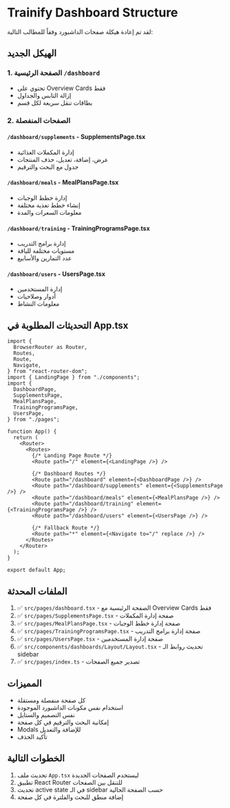 # Trainify Dashboard Structure

لقد تم إعادة هيكلة صفحات الداشبورد وفقاً للمطالب التالية:

## الهيكل الجديد

### 1. الصفحة الرئيسية `/dashboard`

- تحتوي على Overview Cards فقط
- إزالة التابس والجداول
- بطاقات تنقل سريعة لكل قسم

### 2. الصفحات المنفصلة

#### `/dashboard/supplements` - SupplementsPage.tsx

- إدارة المكملات الغذائية
- عرض، إضافة، تعديل، حذف المنتجات
- جدول مع البحث والترقيم

#### `/dashboard/meals` - MealPlansPage.tsx

- إدارة خطط الوجبات
- إنشاء خطط تغذية مختلفة
- معلومات السعرات والمدة

#### `/dashboard/training` - TrainingProgramsPage.tsx

- إدارة برامج التدريب
- مستويات مختلفة للياقة
- عدد التمارين والأسابيع

#### `/dashboard/users` - UsersPage.tsx

- إدارة المستخدمين
- أدوار وصلاحيات
- معلومات النشاط

## التحديثات المطلوبة في App.tsx

```tsx
import {
  BrowserRouter as Router,
  Routes,
  Route,
  Navigate,
} from "react-router-dom";
import { LandingPage } from "./components";
import {
  DashboardPage,
  SupplementsPage,
  MealPlansPage,
  TrainingProgramsPage,
  UsersPage,
} from "./pages";

function App() {
  return (
    <Router>
      <Routes>
        {/* Landing Page Route */}
        <Route path="/" element={<LandingPage />} />

        {/* Dashboard Routes */}
        <Route path="/dashboard" element={<DashboardPage />} />
        <Route path="/dashboard/supplements" element={<SupplementsPage />} />
        <Route path="/dashboard/meals" element={<MealPlansPage />} />
        <Route path="/dashboard/training" element={<TrainingProgramsPage />} />
        <Route path="/dashboard/users" element={<UsersPage />} />

        {/* Fallback Route */}
        <Route path="*" element={<Navigate to="/" replace />} />
      </Routes>
    </Router>
  );
}

export default App;
```

## الملفات المحدثة

1. ✅ `src/pages/dashboard.tsx` - الصفحة الرئيسية مع Overview Cards فقط
2. ✅ `src/pages/SupplementsPage.tsx` - صفحة إدارة المكملات
3. ✅ `src/pages/MealPlansPage.tsx` - صفحة إدارة خطط الوجبات
4. ✅ `src/pages/TrainingProgramsPage.tsx` - صفحة إدارة برامج التدريب
5. ✅ `src/pages/UsersPage.tsx` - صفحة إدارة المستخدمين
6. ✅ `src/components/dashboards/Layout/Layout.tsx` - تحديث روابط الـ sidebar
7. ✅ `src/pages/index.ts` - تصدير جميع الصفحات

## المميزات

- كل صفحة منفصلة ومستقلة
- استخدام نفس مكونات الداشبورد الموجودة
- نفس التصميم والستايل
- إمكانية البحث والترقيم في كل صفحة
- Modals للإضافة والتعديل
- تأكيد الحذف

## الخطوات التالية

1. تحديث ملف `App.tsx` ليستخدم الصفحات الجديدة
2. تطبيق React Router للتنقل بين الصفحات
3. تحديث active state في الـ sidebar حسب الصفحة الحالية
4. إضافة منطق للبحث والفلترة في كل صفحة
